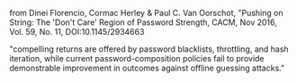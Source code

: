 from Dinei Florencio, Cormac Herley & Paul C. Van Oorschot, "Pushing
on String: The 'Don't Care' Region of Password Strength, CACM, Nov
2016, Vol. 59, No. 11, DOI:10.1145/2934663

"compelling returns are offered by password blacklists, throttling,
and hash iteration, while current password-composition policies fail
to provide demonstrable improvement in outcomes against offline
guessing attacks."
